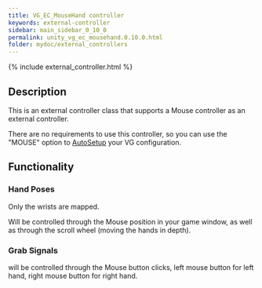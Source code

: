 ```yaml
---
title: VG_EC_MouseHand controller
keywords: external-controller
sidebar: main_sidebar_0_10_0
permalink: unity_vg_ec_mousehand.0.10.0.html
folder: mydoc/external_controllers
---
```


{% include external_controller.html %}

## Description 

This is an external controller class that supports a Mouse controller as an external controller.

There are no requirements to use this controller, so you can use the "MOUSE" option to [AutoSetup](unity_component_myvirtualgrasp.0.10.0.html#autosetup) your VG configuration.

## Functionality

### Hand Poses
Only the wrists are mapped.

Will be controlled through the Mouse position in your game window, as well as through the scroll wheel (moving the hands in depth).

### Grab Signals
will be controlled through the Mouse button clicks, left mouse button for left hand, right mouse button for right hand.
